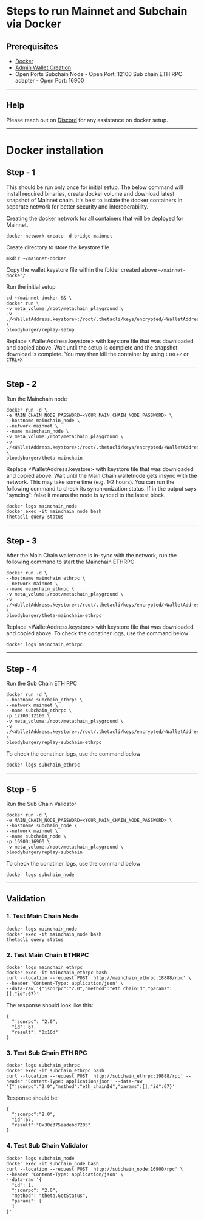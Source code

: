 # Steps to run Mainnet and Subchain via Docker

## Prerequisites
- [Docker](https://docs.docker.com/engine/install/)
- [Admin Wallet Creation](https://github.com/imaginereplay/replay/blob/main/docs/SoloStaking.md#admin-wallet-creation)
- Open Ports
Subchain Node - Open Port: 12100
Sub chain ETH RPC adapter - Open Port: 16900
***
## Help
Please reach out on [Discord](https://discord.gg/QH4X6ZnA) for any assistance on docker setup.
***
# Docker installation
## Step - 1
This should be run only once for initial setup. The below command will install required binaries, create docker volume and download latest snapshot of Mainnet chain. It's best to isolate the docker containers in separate network for better security and interoperability.

Creating the docker network for all containers that will be deployed for Mainnet.
```
docker network create -d bridge mainnet
```

Create directory to store the keystore file

```
mkdir ~/mainnet-docker
```

Copy the wallet keystore file within the folder created above ```~/mainnet-docker/```

Run the initial setup
```
cd ~/mainnet-docker && \
docker run \
-v meta_volume:/root/metachain_playground \
-v ./<WalletAddress.keystore>:/root/.thetacli/keys/encrypted/<WalletAddress.keystore> \
bloodyburger/replay-setup
```

Replace <WalletAddress.keystore> with keystore file that was downloaded and copied above. Wait until the setup is complete and the snapshot download is complete. You may then kill the container by using ```CTRL+Z``` or ```CTRL+X```

***
## Step - 2
Run the Mainchain node

```
docker run -d \
-e MAIN_CHAIN_NODE_PASSWORD=<YOUR_MAIN_CHAIN_NODE_PASSWORD> \
--hostname mainchain_node \
--network mainnet \
--name mainchain_node \
-v meta_volume:/root/metachain_playground \
-v ./<WalletAddress.keystore>:/root/.thetacli/keys/encrypted/<WalletAddress.keystore> \
bloodyburger/theta-mainchain
```
Replace <WalletAddress.keystore> with keystore file that was downloaded and copied above.
Wait until the Main Chain walletnode gets insync with the network. This may take some time (e.g. 1-2 hours). You can run the following command to check its synchronization status. If in the output says "syncing": false it means the node is synced to the latest block.

``` 
docker logs mainchain_node 
docker exec -it mainchain_node bash
thetacli query status 
```
***
## Step - 3
After the Main Chain walletnode is in-sync with the network, run the following command to start the Mainchain ETHRPC
```
docker run -d \
--hostname mainchain_ethrpc \
--network mainnet \
--name mainchain_ethrpc \
-v meta_volume:/root/metachain_playground \
-v ./<WalletAddress.keystore>:/root/.thetacli/keys/encrypted/<WalletAddress.keystore> \
bloodyburger/theta-mainchain-ethrpc
```
Replace <WalletAddress.keystore> with keystore file that was downloaded and copied above. To check the conatiner logs, use the command below

``` 
docker logs mainchain_ethrpc 
```
***
## Step - 4
Run the Sub Chain ETH RPC
```
docker run -d \
--hostname subchain_ethrpc \
--network mainnet \
--name subchain_ethrpc \
-p 12100:12100 \
-v meta_volume:/root/metachain_playground \
-v ./<WalletAddress.keystore>:/root/.thetacli/keys/encrypted/<WalletAddress.keystore> \
bloodyburger/replay-subchain-ethrpc
```
 To check the conatiner logs, use the command below

``` 
docker logs subchain_ethrpc 
```
***
## Step - 5
Run the Sub Chain Validator
```
docker run -d \
-e MAIN_CHAIN_NODE_PASSWORD=<YOUR_MAIN_CHAIN_NODE_PASSWORD> \
--hostname subchain_node \
--network mainnet \
--name subchain_node \
-p 16900:16900 \
-v meta_volume:/root/metachain_playground \
bloodyburger/replay-subchain
```
 To check the conatiner logs, use the command below

``` 
docker logs subchain_node 
```
***
## Validation
### 1. Test Main Chain Node
``` 
docker logs mainchain_node 
docker exec -it mainchain_node bash
thetacli query status 
```

### 2. Test Main Chain ETHRPC
``` 
docker logs mainchain_ethrpc 
docker exec -it mainchain_ethrpc bash
curl --location --request POST 'http://mainchain_ethrpc:18888/rpc' \
--header 'Content-Type: application/json' \
--data-raw '{"jsonrpc":"2.0","method":"eth_chainId","params":[],"id":67}'
```
The response should look like this:
```
{
  "jsonrpc": "2.0",
  "id": 67,
  "result": "0x16d"
}
```
### 3. Test Sub Chain ETH RPC
``` 
docker logs subchain_ethrpc 
docker exec -it subchain_ethrpc bash
curl --location --request POST 'http://subchain_ethrpc:19888/rpc' --header 'Content-Type: application/json' --data-raw '{"jsonrpc":"2.0","method":"eth_chainId","params":[],"id":67}'
```
Response should be:
```
{
  "jsonrpc":"2.0",
  "id":67,
  "result":"0x30e375aadebd7205"
}
```
### 4. Test Sub Chain Validator
``` 
docker logs subchain_node 
docker exec -it subchain_node bash
curl --location --request POST 'http://subchain_node:16900/rpc' \
--header 'Content-Type: application/json' \
--data-raw '{
  "id": 1,
  "jsonrpc": "2.0",
  "method": "theta.GetStatus",
  "params": [
  ]
}'
```